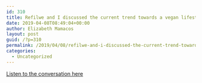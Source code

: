 ```yaml
---
id: 310
title: Refilwe and I discussed the current trend towards a vegan lifestyle on Cape Talk radio
date: 2019-04-08T08:49:04+00:00
author: Elizabeth Mamacos
layout: post
guid: /?p=310
permalink: /2019/04/08/refilwe-and-i-discussed-the-current-trend-towards-a-vegan-lifestyle-on-cape-talk-radio/
categories:
  - Uncategorized
---
```

[Listen to the conversation here](https://soundcloud.com/food24/elizabeth-mamacos-on-capetalk)